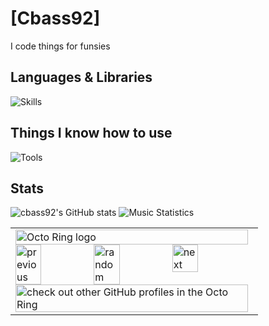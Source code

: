 # [Cbass92]
I code things for funsies                                      
## Languages & Libraries
![Skills](https://go-skill-icons.vercel.app/api/icons?i=html,js,ts,nodejs,expressjs,python,flask,css,bulma,regex,discordbots&titles=true)
## Things I know how to use
![Tools](https://go-skill-icons.vercel.app/api/icons?i=cloudflare,git,github,debian,ubuntu,astro,raspberrypi,nginx,caddy,postman&titles=true)
## Stats
![cbass92's GitHub stats](https://github-readme-stats.vercel.app/api?username=sebastian-92&theme=tokyonight&show_icons=true)
![Music Statistics](https://lastly.nisarga.me/api/overall?username=cbass9238)

<table><tbody><tr><td><a href="https://octo-ring.com/"><img src="https://octo-ring.com/static/img/widget/top.png" width="99%" alt="Octo Ring logo" align="top"></a><br><a href="https://octo-ring.com/p/sebastian-92/prev"><img src="https://octo-ring.com/static/img/widget/prev.png" width="33%" alt="previous" align="top" title="previous profile"></a><a href="https://octo-ring.com/p/sebastian-92/random"><img src="https://octo-ring.com/static/img/widget/random.png" width="33%" alt="random" align="top" title="random profile"></a><a href="https://octo-ring.com/p/sebastian-92/next"><img src="https://octo-ring.com/static/img/widget/next.png" width="33%" alt="next" align="top" title="next profile"></a><br><a href="https://octo-ring.com/"><img src="https://octo-ring.com/static/img/widget/bottom.png" width="99%" alt="check out other GitHub profiles in the Octo Ring" align="top"></a></td></tr></tbody></table>
